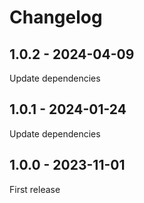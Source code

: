 # Changelog

## 1.0.2 - 2024-04-09

Update dependencies

## 1.0.1 - 2024-01-24

Update dependencies

## 1.0.0 - 2023-11-01

First release